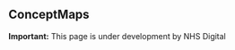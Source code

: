 ## ConceptMaps
<div markdown="span" class="alert alert-warning" role="alert"><i class="fa fa-warning"></i><b> Important:</b> This page is under development by NHS Digital</div>


